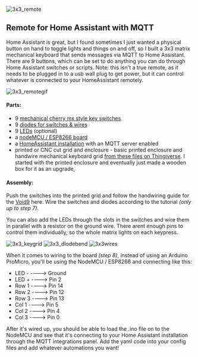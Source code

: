 ![3x3_remote](https://github.com/sfgabe/OITProjects/blob/master/MQTT_Numpad_Remote/IMG_20201202_203634_075.jpg)
## Remote for Home Assistant with MQTT ##

Home Assistant is great, but I found sometimes I just wanted a physical button on hand to toggle lights and things on and off, so I built a 3x3 matrix mechanical keyboard that sends messages via MQTT to Home Assistant. There are 9 buttons, which can be set to do anything you can do through Home Assistant switches or scripts. Note: this isn't a true remote, as it needs to be plugged in to a usb wall plug to get power, but it can control whatever is connected to your HomeAssistant remotely.

![3x3_remotegif](https://github.com/sfgabe/OITProjects/blob/master/MQTT_Numpad_Remote/20201210_174127.gif)

#### Parts: ####
- 9 [mechanical cherry mx style key switches](https://amzn.to/3764lM3)
- 9 [diodes for switches & wires](https://amzn.to/3gAZWUv)
- 9 [LEDs](https://amzn.to/3785W3Y) (optional)
- a [nodeMCU / ESP8266 board](https://amzn.to/2JWhQF0)
- a [HomeAssistant installation](https://www.home-assistant.io/) with an MQTT server enabled
- printed or CNC cut grid and enclosure - basic printed enclosure and handwire mechanical keyboard grid [from these files on Thingiverse](https://www.thingiverse.com/thing:4222157). I started with the printed enclosure and eventually just made a wooden box for it as an upgrade,

#### Assembly: ####
Push the switches into the printed grid and follow the handwiring guide for the [Void9](https://victorlucachi.ro/journal/void9-wiring-guide/) here. Wire the switches and diodes according to the tutorial _(only up to step 7)_.

You can also add the LEDs through the slots in the switches and wire them in parallel with a resistor on the ground wire. There arent enough pins to control them individually, so the whole matrix lights on each keypress.

![3x3_keygrid](https://github.com/sfgabe/OITProjects/blob/master/MQTT_Numpad_Remote/3x3_keygrid.jpg)
![3x3_dIodebend](https://github.com/sfgabe/OITProjects/blob/master/MQTT_Numpad_Remote/3x3_dIodebend.jpg)
![3x3wires](https://github.com/sfgabe/OITProjects/blob/master/MQTT_Numpad_Remote/3x3wires.jpg)

When it comes to wiring to the board _(step 8)_, instead of using an Arduino ProMicro, you'll be using the NodeMCU / ESP8266 and connecting like this:

- LED - ---->  Ground
- LED + ---->  Pin 2
- Row 1 ---->  Pin 14
- Row 2 ---->  Pin 12
- Row 3 ---->  Pin 13
- Col 1 ---->  Pin 5
- Col 2 ---->  Pin 4
- Col 3 ---->  Pin 0

After it's wired up, you should be able to load the .ino file on to the NodeMCU and see that it's connecting to your Home Assistant installation through the MQTT integrations panel. Add the yaml code into your config files and add whatever automations you want!
